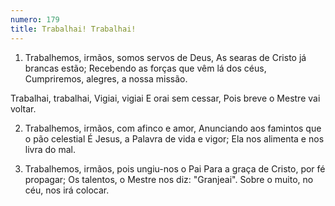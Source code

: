 ```yaml
---
numero: 179
title: Trabalhai! Trabalhai!
---
```

1. Trabalhemos, irmãos, somos servos de Deus,
As searas de Cristo já brancas estão;
Recebendo as forças que vêm lá dos céus,
Cumpriremos, alegres, a nossa missão.

Trabalhai, trabalhai,
Vigiai, vigiai
E orai sem cessar,
Pois breve o Mestre vai voltar.

2. Trabalhemos, irmãos, com afinco e amor,
Anunciando aos famintos que o pão celestial
É Jesus, a Palavra de vida e vigor;
Ela nos alimenta e nos livra do mal.

3. Trabalhemos, irmãos, pois ungiu-nos o Pai
Para a graça de Cristo, por fé propagar;
Os talentos, o Mestre nos diz: "Granjeai".
Sobre o muito, no céu, nos irá colocar.
